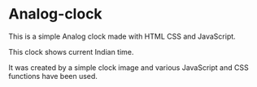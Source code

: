 # Analog-clock
This is a simple Analog clock made with HTML CSS and JavaScript.

This clock shows current Indian time.

It was created by a simple clock image and various JavaScript and CSS functions have been used.
